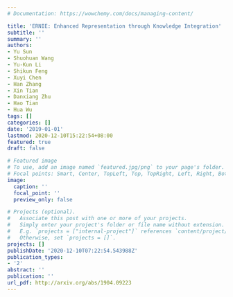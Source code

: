 ```yaml
---
# Documentation: https://wowchemy.com/docs/managing-content/

title: 'ERNIE: Enhanced Representation through Knowledge Integration'
subtitle: ''
summary: ''
authors:
- Yu Sun
- Shuohuan Wang
- Yu-Kun Li
- Shikun Feng
- Xuyi Chen
- Han Zhang
- Xin Tian
- Danxiang Zhu
- Hao Tian
- Hua Wu
tags: []
categories: []
date: '2019-01-01'
lastmod: 2020-12-10T15:22:54+08:00
featured: true
draft: false

# Featured image
# To use, add an image named `featured.jpg/png` to your page's folder.
# Focal points: Smart, Center, TopLeft, Top, TopRight, Left, Right, BottomLeft, Bottom, BottomRight.
image:
  caption: ''
  focal_point: ''
  preview_only: false

# Projects (optional).
#   Associate this post with one or more of your projects.
#   Simply enter your project's folder or file name without extension.
#   E.g. `projects = ["internal-project"]` references `content/project/deep-learning/index.md`.
#   Otherwise, set `projects = []`.
projects: []
publishDate: '2020-12-10T07:22:54.543988Z'
publication_types:
- '2'
abstract: ''
publication: ''
url_pdf: http://arxiv.org/abs/1904.09223
---
```

